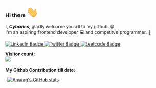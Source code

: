 ### Hi there <img src="Resources/Wave.gif" alt="My Project GIF" width="40" height="40"> <br>
I, ***Cybaries***, gladly welcome you all to my github. 😁<br>
I'm an aspiring frontend developer 💻 and competitve programmer. 🚩<br>

<!-- <img src="Resources/Image.jpg" width="300" height="300"> -->

<div id="badges">
  <a href="https://www.linkedin.com/in/aman-jha-6064051ab/">
    <img src="https://img.shields.io/badge/LinkedIn-blue?style=for-the-badge&logo=linkedin&logoColor=white" alt="LinkedIn Badge"/>
  </a>
  <a href="https://twitter.com/cyber_wiz_">
    <img src="https://img.shields.io/badge/Twitter-blue?style=for-the-badge&logo=twitter&logoColor=white" alt="Twitter Badge"/>
  </a>
   <a href="https://leetcode.com/LateCall/">
    <img src="https://img.shields.io/badge/Leetcode-1f1f1f?style=for-the-badge&logo=leetcode&logoColor=white" alt="Leetcode Badge"/>
  </a>
</div>
<!-- https://leetcode.com/LateCall/ -->
<p align="left"> 
  <strong>Visitor count:</strong><br>
  <img src="https://profile-counter.glitch.me/cybaries/count.svg"/>
</p>

**My Github Contribution till date:**

-[![Anurag's GitHub stats](https://github-readme-stats.vercel.app/api?username=cybaries)](https://github.com/anuraghazra/github-readme-stats)


